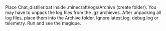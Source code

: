 Place Chat_distiller.bat inside .minecraft\logs\Archive (create folder).
You may have to unpack the log files from the .gz archieves.
After unpacking all log files, place them into the Archive folder.
Ignore latest.log, debug.log or telemetry.
Run and see the magique.
